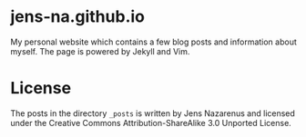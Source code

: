 jens-na.github.io
=================
My personal website which contains a few blog posts and information about
myself. The page is powered by Jekyll and Vim.

License
=======
The posts in the directory `_posts` is written by Jens Nazarenus and 
licensed under the Creative Commons Attribution-ShareAlike 3.0 Unported License.

